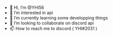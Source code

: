 - 👋 Hi, I’m @YHI56
- 👀 I’m interested in api
- 🌱 I’m currently learning some developping things
- 💞️ I’m looking to collaborate on discord api
- 📫 How to reach me to discord ( YHI#2031 )

<!---
YHI56/YHI56 is a ✨ special ✨ repository because its `README.md` (this file) appears on your GitHub profile.
You can click the Preview link to take a look at your changes.
--->
